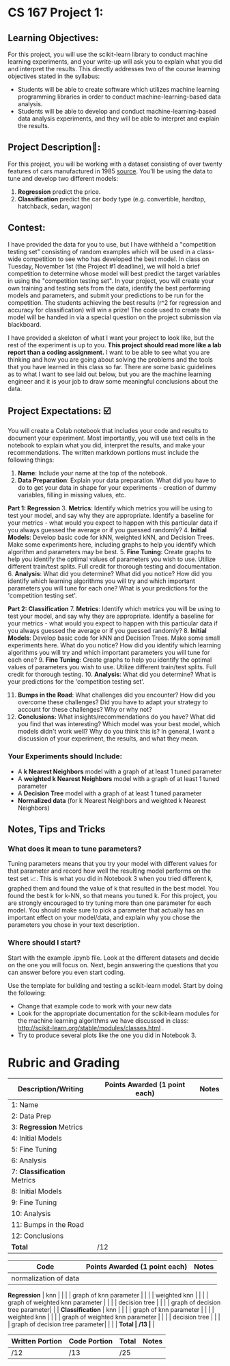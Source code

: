 # CS 167 Project 1: 
## Learning Objectives: 
For this project, you will use the scikit-learn library to conduct machine learning experiments, and your write-up will ask you to explain what you did and interpret the results. This directly addresses two of the course learning objectives stated in the syllabus:
- Students will be able to create software which utilizes machine learning programming libraries in order to conduct machine-learning-based data analysis.
- Students will be able to develop and conduct machine-learning-based data analysis experiments, and they will be able to interpret and explain the results.

## Project Description🚗:
For this project, you will be working with a dataset consisting of over twenty features of cars manufactured in 1985 [source](https://archive.ics.uci.edu/ml/datasets/automobile). You'll be using the data to tune and develop two different models:
1. **Regression** predict the price.
2. **Classification** predict the car body type (e.g. convertible, hardtop, hatchback, sedan, wagon)

## Contest:
I have provided the data for you to use, but I have withheld a "competition testing set" consisting of random examples which will be used in a class-wide competition to see who has developed the best model. In class on Tuesday, November 1st (the Project #1 deadline), we will hold a brief competition to determine whose model will best predict the target variables in using the "competition testing set". In your project, you will create your own training and testing sets from the data, identify the best performing models and parameters, and submit your predictions to be run for the competition. The students achieving the best results (r^2 for regression and accuracy for classification) will win a prize! The code used to create the model will be handed in via a special question on the project submission via blackboard.

I have provided a skeleton of what I want your project to look like, but the rest of the experiment is up to you. **This project should read more like a lab report than a coding assignment.** I want to be able to see what you are thinking and how you are going about solving the problems and the tools that you have learned in this class so far. There are some basic guidelines as to what I want to see laid out below, but you are the machine learning engineer and it is your job to draw some meaningful conclusions about the data. 

## Project Expectations: ☑️
You will create a Colab notebook that includes your code and results to document your experiment. Most importantly, you will use text cells in the notebook to explain what you did, interpret the results, and make your recommendations. The written markdown portions must include the following things:
1. **Name**: Include your name at the top of the notebook. 
2. **Data Preparation**: Explain your data preparation. What did you have to do to get your data in shape for your experiments - creation of dummy variables, filling in missing values, etc.

**Part 1: Regression**
3. **Metrics**: Identify which metrics you will be using to test your model, and say why they are appropriate. Identify a baseline for your metrics - what would you expect to happen with this particular data if you always guessed the average or if you guessed randomly?
4. **Initial Models**: Develop basic code for kNN, weighted kNN, and Decision Trees. Make some experiments here, including graphs to help you identify which algorithm and parameters may be best. 
5. **Fine Tuning**: Create graphs to help you identify the optimal values of parameters you wish to use. Utilize different train/test splits. Full credit for thorough testing and documentation.
6. **Analysis**: What did you determine? What did you notice? How did you identify which learning algorithms you will try and which important parameters you will tune for each one? What is your predictions for the 'competition testing set'.

**Part 2: Classification**
7. **Metrics**: Identify which metrics you will be using to test your model, and say why they are appropriate. Identify a baseline for your metrics - what would you expect to happen with this particular data if you always guessed the average or if you guessed randomly?
8. **Initial Models**: Develop basic code for kNN and Decision Trees. Make some small experiments here. What do you notice? How did you identify which learning algorithms you will try and which important parameters you will tune for each one? 
9. **Fine Tuning**: Create graphs to help you identify the optimal values of parameters you wish to use. Utilize different train/test splits. Full credit for thorough testing.
10. **Analysis**: What did you determine? What is your predictions for the 'competition testing set'.

11. **Bumps in the Road**: What challenges did you encounter? How did you overcome these challenges? Did you have to adapt your strategy to account for these challenges? Why or why not?
12. **Conclusions:** What insights/recommendations do you have? What did you find that was interesting? Which model was your best model, which models didn't work well? Why do you think this is? In general, I want a discussion of your experiment, the results, and what they mean.

### Your Experiments should Include:
- A **k Nearest Neighbors** model with a graph of at least 1 tuned parameter
- A **weighted k Nearest Neighbors** model with a graph of at least 1 tuned parameter
- A **Decision Tree** model with a graph of at least 1 tuned parameter
- **Normalized data** (for k Nearest Neighbors and weighted k Nearest Neighbors) 

## Notes, Tips and Tricks

### What does it mean to tune parameters?
Tuning parameters means that you try your model with different values for that parameter and record how well the resulting model performs on the test set 📈. This is what you did in Notebook 3 when you tried different k, graphed them and found the value of k that resulted in the best model. You found the best k for k-NN, so that means you tuned k. For this project, you are strongly encouraged to try tuning more than one parameter for each model. You should make sure to pick a parameter that actually has an important effect on your model/data, and explain why you chose the parameters you chose in your text description.

### Where should I start?
Start with the example .ipynb file. Look at the different datasets and decide on the one you will focus on. Next, begin answering the questions that you can answer before you even start coding.

Use the template for building and testing a scikit-learn model. Start by doing the following:
- Change that example code to work with your new data
- Look for the appropriate documentation for the scikit-learn modules for the machine learning algorithms we have discussed in class: http://scikit-learn.org/stable/modules/classes.html .
- Try to produce several plots like the one you did in Notebook 3.

# Rubric and Grading
| **Description/Writing**  |**Points Awarded** (1 point each)  |**Notes** |
| ------------------------------- | ------------------- | --------- |
| 1: Name                         |        |    |
| 2: Data Prep                    |        |    | 
| 3: **Regression** Metrics       |        |    |
| 4: Initial Models               |        |    | 
| 5: Fine Tuning                  |        |    |
| 6: Analysis                     |        |    |
| 7: **Classification** Metrics   |        |    |
| 8: Initial Models               |        |    | 
| 9: Fine Tuning                  |        |    |
| 10: Analysis                     |        |    |
| 11: Bumps in the Road            |        |    | 
| 12: Conclusions                  |        |    |
| <b>Total                        |       /12 | </b>   |


| **Code**  | **Points Awarded**  (1 point each) | **Notes** |
| --------- | ------------------- | --------- |
| normalization of data           |        |    |
**Regression**
| knn                             |        |    |
| graph of knn parameter          |        |    | 
| weighted knn                    |        |    |
| graph of weighted knn parameter |        |    | 
| decision tree                   |        |    |
| graph of decision tree parameter|        |    | 
**Classification**
| knn                             |        |    |
| graph of knn parameter          |        |    | 
| weighted knn                    |        |    |
| graph of weighted knn parameter |        |    | 
| decision tree                   |        |    |
| graph of decision tree parameter|        |    | 
| <b>Total      |       /13 | </b>   |

| **Written Portion**  | **Code Portion**   | **Total** |**Notes** |
| --------- | ------------------- | --------- |--------- |
|         /12  |                 /13    |        /25   |           |

